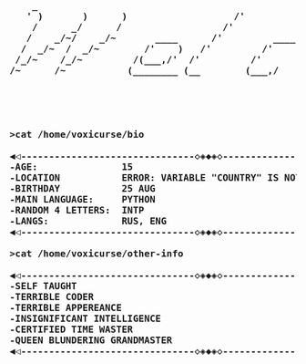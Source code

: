 <pre>
<h3>
    _
   ' )       )      )                   /'
    /      _/      /                  /'
   /    _/~/    _/~       ____      /'         ____        ____        ,__________      ____
  /  _/~  /  _/~        /'    )   /'         /'    )--   /'    )--    /'    )     )   /'    )
 /_/~    /_/~         /(___,/'  /'         /'          /'    /'     /'    /'    /'  /(___,/'
/~      /~           (________ (__        (___,/      (___,/'     /'    /'    /(__ (________
</h3>
<h3> 

>cat /home/voxicurse/bio
    
◀◁-------------------------------◇◈◆◈◇---------------------------------▷▶
-AGE:               15
-LOCATION           ERROR: VARIABLE "COUNTRY" IS NOT IN "FIRST_WORLD_COUNTRY" LIST
-BIRTHDAY           25 AUG
-MAIN LANGUAGE:     PYTHON
-RANDOM 4 LETTERS:  INTP
-LANGS:             RUS, ENG
◀◁-------------------------------◇◈◆◈◇---------------------------------▷▶
    
>cat /home/voxicurse/other-info
    
◀◁-------------------------------◇◈◆◈◇---------------------------------▷▶
-SELF TAUGHT
-TERRIBLE CODER
-TERRIBLE APPEREANCE
-INSIGNIFICANT INTELLIGENCE
-CERTIFIED TIME WASTER
-QUEEN BLUNDERING GRANDMASTER
◀◁-------------------------------◇◈◆◈◇---------------------------------▷▶
</h3>
</pre>
